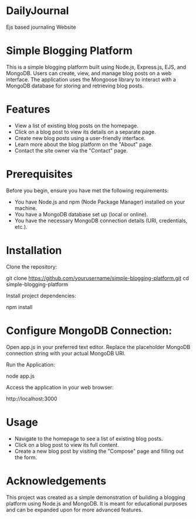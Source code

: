# DailyJournal
Ejs based  journaling Website
# Simple Blogging Platform
This is a simple blogging platform built using Node.js, Express.js, EJS, and MongoDB. Users can create, view, and manage blog posts on a web interface. The application uses the Mongoose library to interact with a MongoDB database for storing and retrieving blog posts.

# Features
- View a list of existing blog posts on the homepage.
- Click on a blog post to view its details on a separate page.
- Create new blog posts using a user-friendly interface.
- Learn more about the blog platform on the "About" page.
- Contact the site owner via the "Contact" page.
# Prerequisites
Before you begin, ensure you have met the following requirements:

- You have Node.js and npm (Node Package Manager) installed on your machine.
- You have a MongoDB database set up (local or online).
- You have the necessary MongoDB connection details (URI, credentials, etc.).
# Installation
Clone the repository:

git clone https://github.com/yourusername/simple-blogging-platform.git
cd simple-blogging-platform

Install project dependencies:

npm install

# Configure MongoDB Connection:

Open app.js in your preferred text editor.
Replace the placeholder MongoDB connection string with your actual MongoDB URI.

Run the Application:

node app.js

Access the application in your web browser:

http://localhost:3000
# Usage
- Navigate to the homepage to see a list of existing blog posts.
- Click on a blog post to view its full content.
- Create a new blog post by visiting the "Compose" page and filling out the form.
# Acknowledgements
This project was created as a simple demonstration of building a blogging platform using Node.js and MongoDB. It is meant for educational purposes and can be expanded upon for more advanced features.
